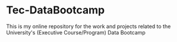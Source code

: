 # Tec-DataBootcamp
This is my online repository for the work and projects related to the University's (Executive Course/Program) Data Bootcamp
